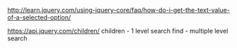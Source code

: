 http://learn.jquery.com/using-jquery-core/faq/how-do-i-get-the-text-value-of-a-selected-option/


https://api.jquery.com/children/
children - 1 level search
find - multiple level search